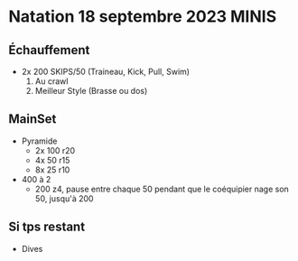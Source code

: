 # Natation 18 septembre 2023 MINIS

## Échauffement

*  2x 200 SKIPS/50 (Traineau, Kick, Pull, Swim) 
    1. Au crawl
    2. Meilleur Style (Brasse ou dos)

## MainSet

* Pyramide
    * 2x 100 r20
    * 4x 50 r15
    * 8x 25 r10
* 400 à 2
    * 200 z4, pause entre chaque 50 pendant que le coéquipier nage son 50, jusqu'à 200

## Si tps restant
* Dives 